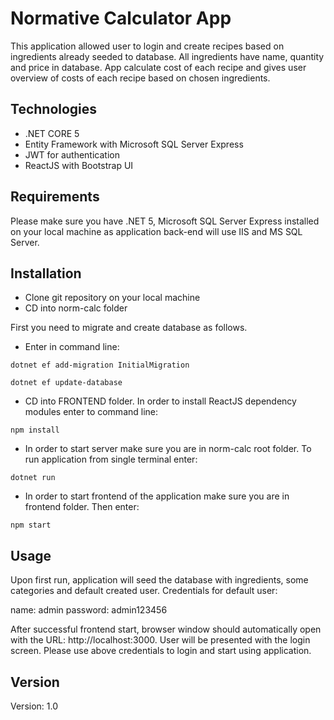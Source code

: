 # Normative Calculator App

This application allowed user to login and create recipes based on ingredients already seeded to database. All ingredients have name, quantity and price in database. App calculate cost of each recipe and gives user overview of costs of each recipe based on chosen ingredients. 


## Technologies

- .NET CORE 5
- Entity Framework with Microsoft SQL Server Express
- JWT for authentication
- ReactJS with Bootstrap UI

## Requirements

Please make sure you have .NET 5, Microsoft SQL Server Express installed on your local machine as application back-end will use IIS and MS SQL Server.

## Installation

- Clone git repository on your local machine
- CD into norm-calc folder

First you need to migrate and create database as follows.

- Enter in command line:

```
dotnet ef add-migration InitialMigration
```

```
dotnet ef update-database
```

- CD into FRONTEND folder. In order to install ReactJS dependency modules enter to command line:

```
npm install
```

- In order to start server make sure you are in norm-calc root folder. To run application from single terminal enter:

```
dotnet run
```

- In order to start frontend of the application make sure you are in frontend folder. Then enter:

```
npm start
```

## Usage

Upon first run, application will seed the database with ingredients, some categories and default created user. Credentials for default user:

name: admin
password: admin123456

After successful frontend start, browser window should automatically open with the URL: http://localhost:3000. User will be presented with the login screen. Please use above credentials to login and start using application.

## Version
Version: 1.0